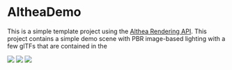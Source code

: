 # AltheaDemo

This is a simple template project using the [Althea Rendering API](https://github.com/nithinp7/Althea). This project contains a simple demo scene with PBR image-based lighting with a few glTFs that are contained in the 

<img src="https://github.com/nithinp7/AltheaDemo/blob/main/Screenshots/DemoScene1.png" w=800px>
<img src="https://github.com/nithinp7/AltheaDemo/blob/main/Screenshots/DemoScene2.png" w=800px>
<img src="https://github.com/nithinp7/AltheaDemo/blob/main/Screenshots/DemoScene3.png" w=800px>
